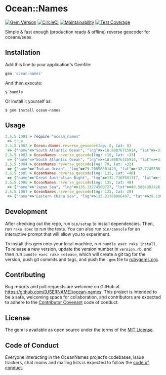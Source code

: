 # Ocean::Names

[![Gem Version](https://badge.fury.io/rb/ocean-names.svg)](https://badge.fury.io/rb/ocean-names)
[![CircleCI](https://circleci.com/gh/skcc321/ocean-names/tree/master.svg?style=svg)](https://circleci.com/gh/skcc321/ocean-names/tree/master)
[![Maintainability](https://api.codeclimate.com/v1/badges/1f06ba3f12a4408c402b/maintainability)](https://codeclimate.com/github/skcc321/ocean-names/maintainability)
[![Test Coverage](https://api.codeclimate.com/v1/badges/1f06ba3f12a4408c402b/test_coverage)](https://codeclimate.com/github/skcc321/ocean-names/test_coverage)

Simple & fast enough (production ready & offline) reverse geocoder for oceans/seas.

## Installation

Add this line to your application's Gemfile:

```ruby
gem 'ocean-names'
```

And then execute:

    $ bundle

Or install it yourself as:

    $ gem install ocean-names

## Usage

```ruby
2.6.5 :001 > require "ocean_names"
 => true
2.6.5 :002 > Ocean::Names.reverse_geocode(lng: 0, lat: 0)
 => {"name"=>"South Atlantic Ocean", "lng"=>-18.80876715914, "lat"=>-33.73239551445, "min_lng"=>-69.60083675371, "min_lat"=>-60, "max_lng"=>20.00904913827, "max_lat"=>0.07510554798, "area"=>40501812}
2.6.5 :003 > OceanNames.reverse_geocode(lng: -18, lat: -33)
 => {"name"=>"South Atlantic Ocean", "lng"=>-18.80876715914, "lat"=>-33.73239551445, "min_lng"=>-69.60083675371, "min_lat"=>-60, "max_lng"=>20.00904913827, "max_lat"=>0.07510554798, "area"=>40501812}
2.6.5 :004 > OceanNames.reverse_geocode(lng: 79, lat: -32)
 => {"name"=>"Indian Ocean", "lng"=>79.20858601429, "lat"=>-32.72458381046, "min_lng"=>20.00261595272, "min_lat"=>-60, "max_lng"=>146.8982192222, "max_lat"=>10.44499945636, "area"=>58230954}
2.6.5 :005 > OceanNames.reverse_geocode(lng: 135, lat: -40)
 => {"name"=>"Great Australian Bight", "lng"=>132.7165581317, "lat"=>-36.72591576597, "min_lng"=>117.6141982382, "min_lat"=>-43.56601647135, "max_lng"=>146.23115575344, "max_lat"=>-31.46366941901, "area"=>1326209}
2.6.5 :006 > OceanNames.reverse_geocode(lng: 135, lat: 40)
 => {"name"=>"Japan Sea", "lng"=>135.13274500727, "lat"=>40.5084302428, "min_lng"=>125.8013889, "min_lat"=>32.57501368363, "max_lng"=>142.2638347153, "max_lat"=>51.74733316939, "area"=>1066307}
2.6.5 :007 > OceanNames.reverse_geocode(lng: 125, lat: 29)
 => {"name"=>"Eastern China Sea", "lng"=>125.21708986497, "lat"=>29.13089135213, "min_lng"=>118.47804582106, "min_lat"=>24.05760752069, "max_lng"=>131.1322036827, "max_lat"=>33.37195920955, "area"=>761356}
```

## Development

After checking out the repo, run `bin/setup` to install dependencies. Then, run `rake spec` to run the tests. You can also run `bin/console` for an interactive prompt that will allow you to experiment.

To install this gem onto your local machine, run `bundle exec rake install`. To release a new version, update the version number in `version.rb`, and then run `bundle exec rake release`, which will create a git tag for the version, push git commits and tags, and push the `.gem` file to [rubygems.org](https://rubygems.org).

## Contributing

Bug reports and pull requests are welcome on GitHub at https://github.com/[USERNAME]/ocean-names. This project is intended to be a safe, welcoming space for collaboration, and contributors are expected to adhere to the [Contributor Covenant](http://contributor-covenant.org) code of conduct.

## License

The gem is available as open source under the terms of the [MIT License](https://opensource.org/licenses/MIT).

## Code of Conduct

Everyone interacting in the OceanNames project’s codebases, issue trackers, chat rooms and mailing lists is expected to follow the [code of conduct](https://github.com/[USERNAME]/ocean-names/blob/master/CODE_OF_CONDUCT.md).
